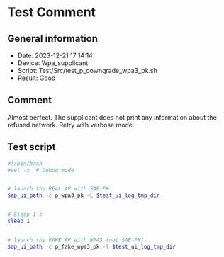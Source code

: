 # Test Comment

## General information

- Date:       2023-12-21 17:14:14
- Device:     Wpa_supplicant
- Script:     Test/Src/test_p_downgrade_wpa3_pk.sh
- Result:     Good

## Comment

Almost perfect. The supplicant does not print any information about the refused network. Retry with verbose mode.

## Test script

```bash
#!/bin/bash
#set -x  # Debug mode


# launch the REAL AP with SAE-PK
$ap_ui_path -c p_wpa3_pk -L $test_ui_log_tmp_dir


# Sleep 1 s
sleep 1


# launch the FAKE AP with WPA3 (not SAE-PK)
$ap_ui_path -c p_fake_wpa3_pk -l $test_ui_log_tmp_dir
```
